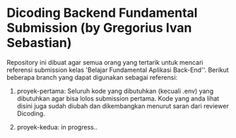 # Dicoding Backend Fundamental Submission (by Gregorius Ivan Sebastian)
Repository ini dibuat agar semua orang yang tertarik untuk mencari referensi submission kelas 'Belajar Fundamental Aplikasi Back-End''. Berikut beberapa branch yang dapat digunakan sebagai referensi:

1) proyek-pertama: Seluruh kode yang dibutuhkan (kecuali .env) yang dibutuhkan agar bisa lolos submission pertama. Kode yang anda lihat disini juga sudah diubah dan dikembangkan menurut saran dari reviewer Dicoding.

2) proyek-kedua: in progress..
